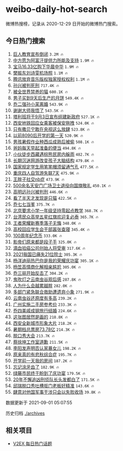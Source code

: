 # weibo-daily-hot-search

微博热搜榜，记录从 2020-12-29 日开始的微博热门搜索。

## 今日热门搜索

<!-- BEGIN -->

1. [巨人教育宣布倒闭](https://s.weibo.com/weibo?q=%23%E5%B7%A8%E4%BA%BA%E6%95%99%E8%82%B2%E5%AE%A3%E5%B8%83%E5%80%92%E9%97%AD%23&Refer=top) `3.2M 🔥`
1. [中方愿为阿富汗提供力所能及支持](https://s.weibo.com/weibo?q=%23%E4%B8%AD%E6%96%B9%E6%84%BF%E4%B8%BA%E9%98%BF%E5%AF%8C%E6%B1%97%E6%8F%90%E4%BE%9B%E5%8A%9B%E6%89%80%E8%83%BD%E5%8F%8A%E6%94%AF%E6%8C%81%23&Refer=top) `1.9M 🔥`
1. [宝马16.33亿购下华晨中华](https://s.weibo.com/weibo?q=%23%E5%AE%9D%E9%A9%AC16.33%E4%BA%BF%E8%B4%AD%E4%B8%8B%E5%8D%8E%E6%99%A8%E4%B8%AD%E5%8D%8E%23&Refer=top) `1.9M 🔥`
1. [樊振东刘诗雯机场照](https://s.weibo.com/weibo?q=%E6%A8%8A%E6%8C%AF%E4%B8%9C%E5%88%98%E8%AF%97%E9%9B%AF%E6%9C%BA%E5%9C%BA%E7%85%A7&Refer=top) `1.1M 🔥`
1. [腾讯放弃音乐版权独家授权权利](https://s.weibo.com/weibo?q=%23%E8%85%BE%E8%AE%AF%E6%94%BE%E5%BC%83%E9%9F%B3%E4%B9%90%E7%89%88%E6%9D%83%E7%8B%AC%E5%AE%B6%E6%8E%88%E6%9D%83%E6%9D%83%E5%88%A9%23&Refer=top) `1.1M 🔥`
1. [孙兴被判死刑](https://s.weibo.com/weibo?q=%23%E5%AD%99%E5%85%B4%E8%A2%AB%E5%88%A4%E6%AD%BB%E5%88%91%23&Refer=top) `717.4K 🔥`
1. [被全世界禁养的猫](https://s.weibo.com/weibo?q=%23%E8%A2%AB%E5%85%A8%E4%B8%96%E7%95%8C%E7%A6%81%E5%85%BB%E7%9A%84%E7%8C%AB%23&Refer=top) `600.1K 🔥`
1. [男子买到9天后生产的月饼](https://s.weibo.com/weibo?q=%23%E7%94%B7%E5%AD%90%E4%B9%B0%E5%88%B09%E5%A4%A9%E5%90%8E%E7%94%9F%E4%BA%A7%E7%9A%84%E6%9C%88%E9%A5%BC%23&Refer=top) `549.4K 🔥`
1. [乔二强孙小茉离婚](https://s.weibo.com/weibo?q=%23%E4%B9%94%E4%BA%8C%E5%BC%BA%E5%AD%99%E5%B0%8F%E8%8C%89%E7%A6%BB%E5%A9%9A%23&Refer=top) `543.9K 🔥`
1. [谢谢大师我悟了](https://s.weibo.com/weibo?q=%23%E8%B0%A2%E8%B0%A2%E5%A4%A7%E5%B8%88%E6%88%91%E6%82%9F%E4%BA%86%23&Refer=top) `543.5K 🔥`
1. [塔利班将于9月3日宣布组建新政府](https://s.weibo.com/weibo?q=%23%E5%A1%94%E5%88%A9%E7%8F%AD%E5%B0%86%E4%BA%8E9%E6%9C%883%E6%97%A5%E5%AE%A3%E5%B8%83%E7%BB%84%E5%BB%BA%E6%96%B0%E6%94%BF%E5%BA%9C%23&Refer=top) `527.1K 🔥`
1. [西安地铁回应女乘客被保安拖拽](https://s.weibo.com/weibo?q=%23%E8%A5%BF%E5%AE%89%E5%9C%B0%E9%93%81%E5%9B%9E%E5%BA%94%E5%A5%B3%E4%B9%98%E5%AE%A2%E8%A2%AB%E4%BF%9D%E5%AE%89%E6%8B%96%E6%8B%BD%23&Refer=top) `524.0K 🔥`
1. [只有撒贝宁敢在央视这么放肆](https://s.weibo.com/weibo?q=%23%E5%8F%AA%E6%9C%89%E6%92%92%E8%B4%9D%E5%AE%81%E6%95%A2%E5%9C%A8%E5%A4%AE%E8%A7%86%E8%BF%99%E4%B9%88%E6%94%BE%E8%82%86%23&Refer=top) `523.8K 🔥`
1. [以前8090后开学的第一天](https://s.weibo.com/weibo?q=%23%E4%BB%A5%E5%89%8D8090%E5%90%8E%E5%BC%80%E5%AD%A6%E7%9A%84%E7%AC%AC%E4%B8%80%E5%A4%A9%23&Refer=top) `520.9K 🔥`
1. [男孩暑假作业种西瓜成熟后被偷](https://s.weibo.com/weibo?q=%23%E7%94%B7%E5%AD%A9%E6%9A%91%E5%81%87%E4%BD%9C%E4%B8%9A%E7%A7%8D%E8%A5%BF%E7%93%9C%E6%88%90%E7%86%9F%E5%90%8E%E8%A2%AB%E5%81%B7%23&Refer=top) `508.1K 🔥`
1. [爸妈每天早起准备的便当](https://s.weibo.com/weibo?q=%23%E7%88%B8%E5%A6%88%E6%AF%8F%E5%A4%A9%E6%97%A9%E8%B5%B7%E5%87%86%E5%A4%87%E7%9A%84%E4%BE%BF%E5%BD%93%23&Refer=top) `494.8K 🔥`
1. [小伙徒步西藏遇棕熊民房内躲雨](https://s.weibo.com/weibo?q=%23%E5%B0%8F%E4%BC%99%E5%BE%92%E6%AD%A5%E8%A5%BF%E8%97%8F%E9%81%87%E6%A3%95%E7%86%8A%E6%B0%91%E6%88%BF%E5%86%85%E8%BA%B2%E9%9B%A8%23&Refer=top) `482.7K 🔥`
1. [长期沉迷网游改变孩子大脑结构](https://s.weibo.com/weibo?q=%23%E9%95%BF%E6%9C%9F%E6%B2%89%E8%BF%B7%E7%BD%91%E6%B8%B8%E6%94%B9%E5%8F%98%E5%AD%A9%E5%AD%90%E5%A4%A7%E8%84%91%E7%BB%93%E6%9E%84%23&Refer=top) `479.8K 🔥`
1. [国家规定学生用笔笔帽须留通气孔](https://s.weibo.com/weibo?q=%23%E5%9B%BD%E5%AE%B6%E8%A7%84%E5%AE%9A%E5%AD%A6%E7%94%9F%E7%94%A8%E7%AC%94%E7%AC%94%E5%B8%BD%E9%A1%BB%E7%95%99%E9%80%9A%E6%B0%94%E5%AD%94%23&Refer=top) `477.5K 🔥`
1. [重庆四人自驾游失联7天](https://s.weibo.com/weibo?q=%23%E9%87%8D%E5%BA%86%E5%9B%9B%E4%BA%BA%E8%87%AA%E9%A9%BE%E6%B8%B8%E5%A4%B1%E8%81%947%E5%A4%A9%23&Refer=top) `475.9K 🔥`
1. [王胖子社交nb症](https://s.weibo.com/weibo?q=%E7%8E%8B%E8%83%96%E5%AD%90%E7%A4%BE%E4%BA%A4nb%E7%97%87&Refer=top) `473.9K 🔥`
1. [500余名天安门广场卫士退役向国旗敬礼](https://s.weibo.com/weibo?q=%23500%E4%BD%99%E5%90%8D%E5%A4%A9%E5%AE%89%E9%97%A8%E5%B9%BF%E5%9C%BA%E5%8D%AB%E5%A3%AB%E9%80%80%E5%BD%B9%E5%90%91%E5%9B%BD%E6%97%97%E6%95%AC%E7%A4%BC%23&Refer=top) `450.1K 🔥`
1. [高明远孙兴被判刑](https://s.weibo.com/weibo?q=%23%E9%AB%98%E6%98%8E%E8%BF%9C%E5%AD%99%E5%85%B4%E8%A2%AB%E5%88%A4%E5%88%91%23&Refer=top) `446.6K 🔥`
1. [看了半天才发现是只猫](https://s.weibo.com/weibo?q=%23%E7%9C%8B%E4%BA%86%E5%8D%8A%E5%A4%A9%E6%89%8D%E5%8F%91%E7%8E%B0%E6%98%AF%E5%8F%AA%E7%8C%AB%23&Refer=top) `422.5K 🔥`
1. [乔七七当爹](https://s.weibo.com/weibo?q=%23%E4%B9%94%E4%B8%83%E4%B8%83%E5%BD%93%E7%88%B9%23&Refer=top) `375.7K 🔥`
1. [北京要求小学一年级坚持零起点教学](https://s.weibo.com/weibo?q=%23%E5%8C%97%E4%BA%AC%E8%A6%81%E6%B1%82%E5%B0%8F%E5%AD%A6%E4%B8%80%E5%B9%B4%E7%BA%A7%E5%9D%9A%E6%8C%81%E9%9B%B6%E8%B5%B7%E7%82%B9%E6%95%99%E5%AD%A6%23&Refer=top) `368.7K 🔥`
1. [台湾民众高举五星红旗欢迎复必泰](https://s.weibo.com/weibo?q=%23%E5%8F%B0%E6%B9%BE%E6%B0%91%E4%BC%97%E9%AB%98%E4%B8%BE%E4%BA%94%E6%98%9F%E7%BA%A2%E6%97%97%E6%AC%A2%E8%BF%8E%E5%A4%8D%E5%BF%85%E6%B3%B0%23&Refer=top) `365.7K 🔥`
1. [王者荣耀新赛季落子无悔](https://s.weibo.com/weibo?q=%23%E7%8E%8B%E8%80%85%E8%8D%A3%E8%80%80%E6%96%B0%E8%B5%9B%E5%AD%A3%E8%90%BD%E5%AD%90%E6%97%A0%E6%82%94%23&Refer=top) `348.0K 🔥`
1. [高校回应学生会干部嚣张查寝](https://s.weibo.com/weibo?q=%E9%AB%98%E6%A0%A1%E5%9B%9E%E5%BA%94%E5%AD%A6%E7%94%9F%E4%BC%9A%E5%B9%B2%E9%83%A8%E5%9A%A3%E5%BC%A0%E6%9F%A5%E5%AF%9D&Refer=top) `345.4K 🔥`
1. [100周年纪念币](https://s.weibo.com/weibo?q=100%E5%91%A8%E5%B9%B4%E7%BA%AA%E5%BF%B5%E5%B8%81&Refer=top) `333.0K 🔥`
1. [影帝们原来都是段子手](https://s.weibo.com/weibo?q=%23%E5%BD%B1%E5%B8%9D%E4%BB%AC%E5%8E%9F%E6%9D%A5%E9%83%BD%E6%98%AF%E6%AE%B5%E5%AD%90%E6%89%8B%23&Refer=top) `325.0K 🔥`
1. [滴血验癌公司创始人将受审](https://s.weibo.com/weibo?q=%23%E6%BB%B4%E8%A1%80%E9%AA%8C%E7%99%8C%E5%85%AC%E5%8F%B8%E5%88%9B%E5%A7%8B%E4%BA%BA%E5%B0%86%E5%8F%97%E5%AE%A1%23&Refer=top) `317.6K 🔥`
1. [2021我国已痛失21位院士](https://s.weibo.com/weibo?q=%232021%E6%88%91%E5%9B%BD%E5%B7%B2%E7%97%9B%E5%A4%B121%E4%BD%8D%E9%99%A2%E5%A3%AB%23&Refer=top) `305.3K 🔥`
1. [杨洋迪丽热巴你是我的荣耀庆功宴](https://s.weibo.com/weibo?q=%23%E6%9D%A8%E6%B4%8B%E8%BF%AA%E4%B8%BD%E7%83%AD%E5%B7%B4%E4%BD%A0%E6%98%AF%E6%88%91%E7%9A%84%E8%8D%A3%E8%80%80%E5%BA%86%E5%8A%9F%E5%AE%B4%23&Refer=top) `305.1K 🔥`
1. [杨笠高情商化解相亲尴尬](https://s.weibo.com/weibo?q=%23%E6%9D%A8%E7%AC%A0%E9%AB%98%E6%83%85%E5%95%86%E5%8C%96%E8%A7%A3%E7%9B%B8%E4%BA%B2%E5%B0%B4%E5%B0%AC%23&Refer=top) `305.0K 🔥`
1. [乔三丽开始反击了](https://s.weibo.com/weibo?q=%23%E4%B9%94%E4%B8%89%E4%B8%BD%E5%BC%80%E5%A7%8B%E5%8F%8D%E5%87%BB%E4%BA%86%23&Refer=top) `304.2K 🔥`
1. [鬼吹灯之云南虫谷观后感](https://s.weibo.com/weibo?q=%23%E9%AC%BC%E5%90%B9%E7%81%AF%E4%B9%8B%E4%BA%91%E5%8D%97%E8%99%AB%E8%B0%B7%E8%A7%82%E5%90%8E%E6%84%9F%23&Refer=top) `287.8K 🔥`
1. [人为什么会越累越胖](https://s.weibo.com/weibo?q=%23%E4%BA%BA%E4%B8%BA%E4%BB%80%E4%B9%88%E4%BC%9A%E8%B6%8A%E7%B4%AF%E8%B6%8A%E8%83%96%23&Refer=top) `282.0K 🔥`
1. [多部门紧急联合救助遭遗弃小象](https://s.weibo.com/weibo?q=%23%E5%A4%9A%E9%83%A8%E9%97%A8%E7%B4%A7%E6%80%A5%E8%81%94%E5%90%88%E6%95%91%E5%8A%A9%E9%81%AD%E9%81%97%E5%BC%83%E5%B0%8F%E8%B1%A1%23&Refer=top) `271.9K 🔥`
1. [云南虫谷还原度有多高](https://s.weibo.com/weibo?q=%23%E4%BA%91%E5%8D%97%E8%99%AB%E8%B0%B7%E8%BF%98%E5%8E%9F%E5%BA%A6%E6%9C%89%E5%A4%9A%E9%AB%98%23&Refer=top) `239.2K 🔥`
1. [广州实施二手房参考价](https://s.weibo.com/weibo?q=%23%E5%B9%BF%E5%B7%9E%E5%AE%9E%E6%96%BD%E4%BA%8C%E6%89%8B%E6%88%BF%E5%8F%82%E8%80%83%E4%BB%B7%23&Refer=top) `233.3K 🔥`
1. [乔四美戚成钢旅行结婚](https://s.weibo.com/weibo?q=%23%E4%B9%94%E5%9B%9B%E7%BE%8E%E6%88%9A%E6%88%90%E9%92%A2%E6%97%85%E8%A1%8C%E7%BB%93%E5%A9%9A%23&Refer=top) `224.6K 🔥`
1. [这张图居然是画的](https://s.weibo.com/weibo?q=%23%E8%BF%99%E5%BC%A0%E5%9B%BE%E5%B1%85%E7%84%B6%E6%98%AF%E7%94%BB%E7%9A%84%23&Refer=top) `218.8K 🔥`
1. [西安全新城市形象大片](https://s.weibo.com/weibo?q=%23%E8%A5%BF%E5%AE%89%E5%85%A8%E6%96%B0%E5%9F%8E%E5%B8%82%E5%BD%A2%E8%B1%A1%E5%A4%A7%E7%89%87%23&Refer=top) `218.2K 🔥`
1. [暑期档总票房73.78亿](https://s.weibo.com/weibo?q=%23%E6%9A%91%E6%9C%9F%E6%A1%A3%E6%80%BB%E7%A5%A8%E6%88%BF73.78%E4%BA%BF%23&Refer=top) `214.3K 🔥`
1. [脱口秀大会](https://s.weibo.com/weibo?q=%E8%84%B1%E5%8F%A3%E7%A7%80%E5%A4%A7%E4%BC%9A&Refer=top) `213.7K 🔥`
1. [蔡徐坤工作室道歉](https://s.weibo.com/weibo?q=%E8%94%A1%E5%BE%90%E5%9D%A4%E5%B7%A5%E4%BD%9C%E5%AE%A4%E9%81%93%E6%AD%89&Refer=top) `211.5K 🔥`
1. [李阳发声明否认家暴女儿](https://s.weibo.com/weibo?q=%23%E6%9D%8E%E9%98%B3%E5%8F%91%E5%A3%B0%E6%98%8E%E5%90%A6%E8%AE%A4%E5%AE%B6%E6%9A%B4%E5%A5%B3%E5%84%BF%23&Refer=top) `198.2K 🔥`
1. [原来真的有悲秋综合症](https://s.weibo.com/weibo?q=%23%E5%8E%9F%E6%9D%A5%E7%9C%9F%E7%9A%84%E6%9C%89%E6%82%B2%E7%A7%8B%E7%BB%BC%E5%90%88%E7%97%87%23&Refer=top) `195.7K 🔥`
1. [开学前一天我的房间](https://s.weibo.com/weibo?q=%23%E5%BC%80%E5%AD%A6%E5%89%8D%E4%B8%80%E5%A4%A9%E6%88%91%E7%9A%84%E6%88%BF%E9%97%B4%23&Refer=top) `187.2K 🔥`
1. [忘记涂牙齿了](https://s.weibo.com/weibo?q=%23%E5%BF%98%E8%AE%B0%E6%B6%82%E7%89%99%E9%BD%BF%E4%BA%86%23&Refer=top) `182.9K 🔥`
1. [绿藤市民终于盼到了庆功宴](https://s.weibo.com/weibo?q=%23%E7%BB%BF%E8%97%A4%E5%B8%82%E6%B0%91%E7%BB%88%E4%BA%8E%E7%9B%BC%E5%88%B0%E4%BA%86%E5%BA%86%E5%8A%9F%E5%AE%B4%23&Refer=top) `179.5K 🔥`
1. [20年不懈追凶刑侦队长头发都白了](https://s.weibo.com/weibo?q=%2320%E5%B9%B4%E4%B8%8D%E6%87%88%E8%BF%BD%E5%87%B6%E5%88%91%E4%BE%A6%E9%98%9F%E9%95%BF%E5%A4%B4%E5%8F%91%E9%83%BD%E7%99%BD%E4%BA%86%23&Refer=top) `171.5K 🔥`
1. [邱瑞脱口秀吐槽抠门老板好精准](https://s.weibo.com/weibo?q=%23%E9%82%B1%E7%91%9E%E8%84%B1%E5%8F%A3%E7%A7%80%E5%90%90%E6%A7%BD%E6%8A%A0%E9%97%A8%E8%80%81%E6%9D%BF%E5%A5%BD%E7%B2%BE%E5%87%86%23&Refer=top) `143.6K 🔥`
1. [肆意对他国军事干涉只会以失败收场](https://s.weibo.com/weibo?q=%23%E8%82%86%E6%84%8F%E5%AF%B9%E4%BB%96%E5%9B%BD%E5%86%9B%E4%BA%8B%E5%B9%B2%E6%B6%89%E5%8F%AA%E4%BC%9A%E4%BB%A5%E5%A4%B1%E8%B4%A5%E6%94%B6%E5%9C%BA%23&Refer=top) `39.8K 🔥`

数据更新于 2021-09-01 05:07:55

<!-- END -->

历史归档 [./archives](./archives)

## 相关项目

- [V2EX 每日热门话题](https://github.com/boojack/v2ex-daily-hot-topic)
